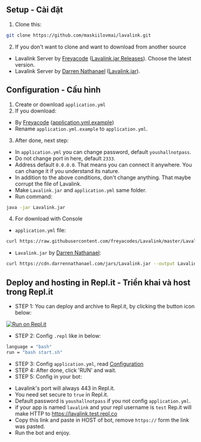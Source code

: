 ## Setup - Cài đặt

1. Clone this:
```sh
git clone https://github.com/maskiilovmai/lavalink.git
```

2. If you don't want to clone and want to download from another source
- Lavalink Server by [Freyacode](https://github.com/freyacodes) ([Lavalink.jar Releases](https://github.com/freyacodes/Lavalink/releases)). Choose the latest version.
- Lavalink Server by [Darren Nathanael](https://darrennathanael.com/) ([Lavalink.jar](https://cdn.darrennathanael.com/jars/Lavalink.jar)).

## Configuration - Cấu hình
1. Create or download `application.yml`
2. If you download:
- By [Freyacode](https://github.com/freyacodes) ([application.yml.example](https://raw.githubusercontent.com/freyacodes/Lavalink/master/LavalinkServer/application.yml.example))
- Rename `application.yml.example` to `application.yml`.
3. After done, next step:
- In `application.yml` you can change password, default `youshallnotpass`.
- Do not change port in here, default `2333`.
- Address default `0.0.0.0`. That means you can connect it anywhere. You can change it if you understand its nature.
- In addition to the above conditions, don't change anything. That maybe corrupt the file of Lavalink.
- Make `Lavalink.jar` and `application.yml` same folder.
- Run command:
```sh
java -jar Lavalink.jar
```
4. For download with Console
- `application.yml` file:
```sh
curl https://raw.githubusercontent.com/freyacodes/Lavalink/master/LavalinkServer/application.yml.example --output application.yml
```
- `Lavalink.jar` by [Darren Nathanael](https://darrennathanael.com/):
```sh
curl https://cdn.darrennathanael.com/jars/Lavalink.jar --output Lavalink.jar
```

## Deploy and hosting in Repl.it - Triển khai và host trong Repl.it
- STEP 1: You can deploy and archive to Repl.it, by clicking the button icon below:

[![Run on Repl.it](https://repl.it/badge/github/SudhanPlayz/Discord-MusicBot)](https://repl.it/github/maskiilovmai/lavalink)

- STEP 2: Config `.repl` like in below:
```sh
language = "bash"
run = "bash start.sh"
```
- STEP 3: Config `application.yml`, read [Configuration](https://github.com/maskiilovmai/lavalink#configuration---c%E1%BA%A5u-h%C3%ACnh)
- STEP 4: After done, click 'RUN' and wait.
- STEP 5: Config in your bot:
+ Lavalink's port will always 443 in Repl.it.
+ You need set secure to `true` in Repl.it.
+ Default password is `youshallnotpass` if you not config `application.yml`.
+ if your app is named `lavalink` and your repl username is `test` Rep.it will make HTTP to https://lavalink.test.repl.co
+ Copy this link and paste in HOST of bot, remove `https://` form the link was pasted.
+ Run the bot and enjoy.